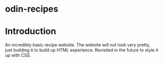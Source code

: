 # odin-recipes

# Introduction
An incredibly basic recipe website. The website will not look very pretty, just building it to build up HTML experience. Revisited in the future to style it up with CSS.
